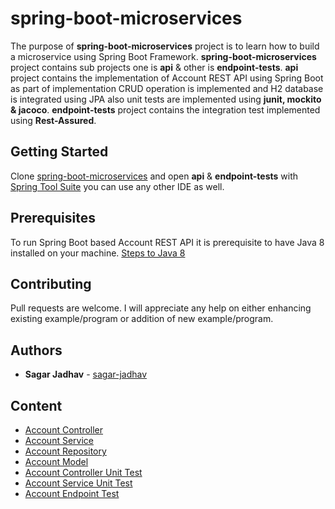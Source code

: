 # spring-boot-microservices

The purpose of **spring-boot-microservices** project is to learn how to build a microservice using Spring Boot Framework. **spring-boot-microservices** project contains sub projects one is **api** & other is **endpoint-tests**. **api** project contains the implementation of Account REST API using Spring Boot as part of implementation CRUD operation is implemented and H2 database is integrated using JPA also unit tests are implemented using **junit, mockito & jacoco**. **endpoint-tests** project contains the integration test implemented using **Rest-Assured**.

## Getting Started
Clone [spring-boot-microservices](git@github.com:sagar-jadhav/spring-boot-microservices.git) and open **api** & **endpoint-tests** with [Spring Tool Suite](https://spring.io/tools3/sts) you can use any other IDE as well.

## Prerequisites

To run Spring Boot based Account REST API it is prerequisite to have Java 8 installed on your machine.
[Steps to Java 8](https://www.oracle.com/technetwork/java/javase/downloads/jdk8-downloads-2133151.html)

## Contributing

Pull requests are welcome. I will appreciate any help on either enhancing existing example/program or addition of new example/program.

## Authors

* **Sagar Jadhav** - [sagar-jadhav](https://github.com/sagar-jadhav)

## Content

* [Account Controller](https://github.com/sagar-jadhav/spring-boot-microservices/blob/master/api/src/main/java/com/developers/thought/controller/AccountController.java)
* [Account Service](https://github.com/sagar-jadhav/spring-boot-microservices/blob/master/api/src/main/java/com/developers/thought/service/AccountService.java)
* [Account Repository](https://github.com/sagar-jadhav/spring-boot-microservices/blob/master/api/src/main/java/com/developers/thought/repository/AccountRepository.java)
* [Account Model](https://github.com/sagar-jadhav/spring-boot-microservices/blob/master/api/src/main/java/com/developers/thought/model/Account.java)
* [Account Controller Unit Test](https://github.com/sagar-jadhav/spring-boot-microservices/blob/master/api/src/test/java/com/developers/thought/controller/AccountControllerTest.java)
* [Account Service Unit Test](https://github.com/sagar-jadhav/spring-boot-microservices/tree/master/api/src/test/java/com/developers/thought/service)
* [Account Endpoint Test](https://github.com/sagar-jadhav/spring-boot-microservices/blob/master/endpoint-tests/src/test/java/com/developers/thought/endpoint/tests/EndpointTest.java)

